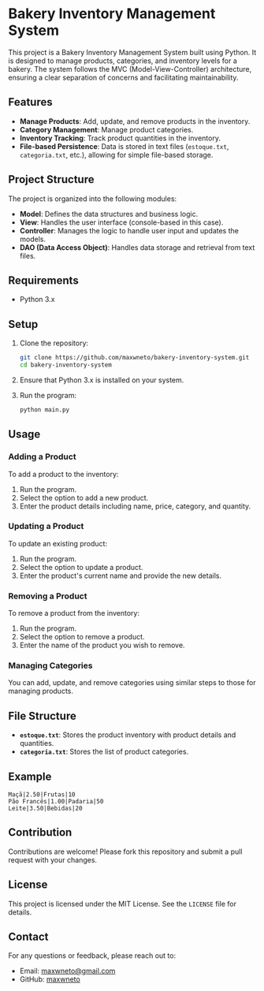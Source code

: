 
# Bakery Inventory Management System

This project is a Bakery Inventory Management System built using Python. It is designed to manage products, categories, and inventory levels for a bakery. The system follows the MVC (Model-View-Controller) architecture, ensuring a clear separation of concerns and facilitating maintainability.

## Features

- **Manage Products**: Add, update, and remove products in the inventory.
- **Category Management**: Manage product categories.
- **Inventory Tracking**: Track product quantities in the inventory.
- **File-based Persistence**: Data is stored in text files (`estoque.txt`, `categoria.txt`, etc.), allowing for simple file-based storage.

## Project Structure

The project is organized into the following modules:

- **Model**: Defines the data structures and business logic.
- **View**: Handles the user interface (console-based in this case).
- **Controller**: Manages the logic to handle user input and updates the models.
- **DAO (Data Access Object)**: Handles data storage and retrieval from text files.

## Requirements

- Python 3.x

## Setup

1. Clone the repository:

   ```bash
   git clone https://github.com/maxwneto/bakery-inventory-system.git
   cd bakery-inventory-system
   ```

2. Ensure that Python 3.x is installed on your system.

3. Run the program:

   ```bash
   python main.py
   ```

## Usage

### Adding a Product

To add a product to the inventory:

1. Run the program.
2. Select the option to add a new product.
3. Enter the product details including name, price, category, and quantity.

### Updating a Product

To update an existing product:

1. Run the program.
2. Select the option to update a product.
3. Enter the product's current name and provide the new details.

### Removing a Product

To remove a product from the inventory:

1. Run the program.
2. Select the option to remove a product.
3. Enter the name of the product you wish to remove.

### Managing Categories

You can add, update, and remove categories using similar steps to those for managing products.

## File Structure

- **`estoque.txt`**: Stores the product inventory with product details and quantities.
- **`categoria.txt`**: Stores the list of product categories.

## Example

```plaintext
Maçã|2.50|Frutas|10
Pão Francês|1.00|Padaria|50
Leite|3.50|Bebidas|20
```

## Contribution

Contributions are welcome! Please fork this repository and submit a pull request with your changes.

## License

This project is licensed under the MIT License. See the `LICENSE` file for details.

## Contact

For any questions or feedback, please reach out to:

- Email: [maxwneto@gmail.com](mailto:maxwneto@gmail.com)
- GitHub: [maxwneto](https://github.com/maxwneto)
